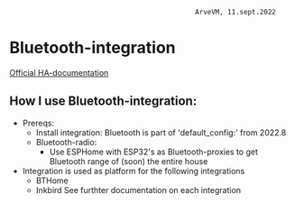                                                   ArveVM, 11.sept.2022
# Bluetooth-integration
[Official HA-documentation](https://www.home-assistant.io/integrations/bluetooth/)


## How I use Bluetooth-integration:
- Prereqs:
  - Install integration: Bluetooth is part of 'default_config:' from 2022.8
  - Bluetooth-radio:
    - Use ESPHome with ESP32's as Bluetooth-proxies to get Bluetooth range of (soon) the entire house
- Integration is used as platform for the following integrations
  - BTHome
  - Inkbird
  See furthter documentation on each integration

